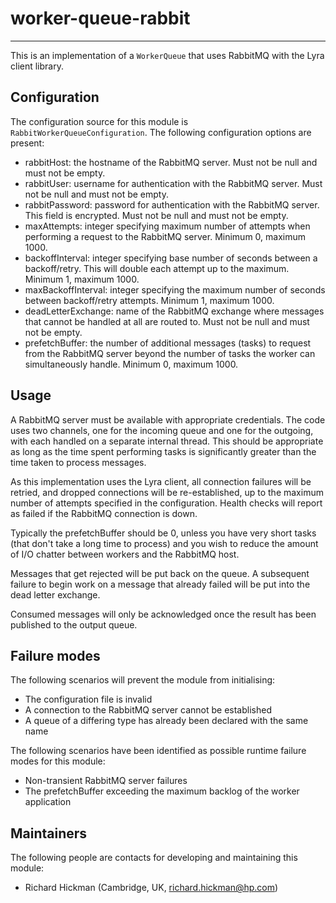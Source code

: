 # worker-queue-rabbit

---

 This is an implementation of a `WorkerQueue` that uses RabbitMQ with the Lyra
 client library.


## Configuration

 The configuration source for this module is `RabbitWorkerQueueConfiguration`.
 The following configuration options are present:

 - rabbitHost: the hostname of the RabbitMQ server. Must not be null and must
  not be empty.
 - rabbitUser: username for authentication with the RabbitMQ server. Must not
  be null and must not be empty.
 - rabbitPassword: password for authentication with the RabbitMQ server. This
  field is encrypted. Must not be null and must not be empty.
 - maxAttempts: integer specifying maximum number of attempts when performing
  a request to the RabbitMQ server. Minimum 0, maximum 1000.
 - backoffInterval: integer specifying base number of seconds between a
  backoff/retry. This will double each attempt up to the maximum. Minimum 1,
  maximum 1000.
 - maxBackoffInterval: integer specifying the maximum number of seconds between
  backoff/retry attempts. Minimum 1, maximum 1000.
 - deadLetterExchange: name of the RabbitMQ exchange where messages that cannot
  be handled at all are routed to. Must not be null and must not be empty.
 - prefetchBuffer: the number of additional messages (tasks) to request from
  the RabbitMQ server beyond the number of tasks the worker can simultaneously
  handle. Minimum 0, maximum 1000.


## Usage

 A RabbitMQ server must be available with appropriate credentials. The code
 uses two channels, one for the incoming queue and one for the outgoing, with
 each handled on a separate internal thread. This should be appropriate as
 long as the time spent performing tasks is significantly greater than the
 time taken to process messages.

 As this implementation uses the Lyra client, all connection failures will be
 retried, and dropped connections will be re-established, up to the maximum
 number of attempts specified in the configuration. Health checks will report
 as failed if the RabbitMQ connection is down.

 Typically the prefetchBuffer should be 0, unless you have very short tasks
 (that don't take a long time to process) and you wish to reduce the amount
 of I/O chatter between workers and the RabbitMQ host.

 Messages that get rejected will be put back on the queue. A subsequent
 failure to begin work on a message that already failed will be put into the
 dead letter exchange.

 Consumed messages will only be acknowledged once the result has been published
 to the output queue.


## Failure modes

 The following scenarios will prevent the module from initialising:

 - The configuration file is invalid
 - A connection to the RabbitMQ server cannot be established
 - A queue of a differing type has already been declared with the same name

 The following scenarios have been identified as possible runtime failure modes
 for this module:

 - Non-transient RabbitMQ server failures
 - The prefetchBuffer exceeding the maximum backlog of the worker application


## Maintainers

 The following people are contacts for developing and maintaining this module:

 - Richard Hickman (Cambridge, UK, richard.hickman@hp.com)
